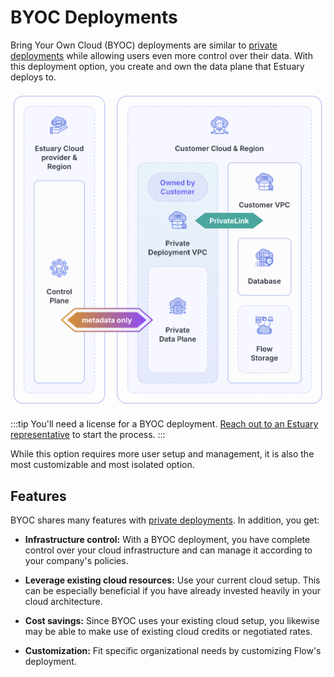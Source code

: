
# BYOC Deployments

Bring Your Own Cloud (BYOC) deployments are similar to [private deployments](../private-deployments.md) while allowing users even more control over their data. With this deployment option, you create and own the data plane that Estuary deploys to.

![Estuary BYOC Deployment Architecture](../images/byoc-deployment-architecture.png)

:::tip
You'll need a license for a BYOC deployment. [Reach out to an Estuary representative](mailto:support@estuary.dev) to start the process.
:::

While this option requires more user setup and management, it is also the most customizable and most isolated option.

## Features

BYOC shares many features with [private deployments](../private-deployments.md#features). In addition, you get:

* **Infrastructure control:** With a BYOC deployment, you have complete control over your cloud infrastructure and can manage it according to your company's policies.

* **Leverage existing cloud resources:** Use your current cloud setup. This can be especially beneficial if you have already invested heavily in your cloud architecture.

* **Cost savings:** Since BYOC uses your existing cloud setup, you likewise may be able to make use of existing cloud credits or negotiated rates.

* **Customization:** Fit specific organizational needs by customizing Flow's deployment.
